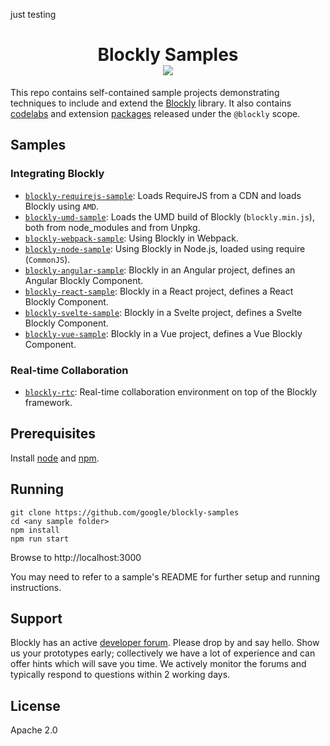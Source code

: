 just testing
<h1 align="center">
Blockly Samples <br /> <a href="https://github.com/google/blockly"><img src="https://tinyurl.com/built-on-blockly" /> </a>
</h1>

This repo contains self-contained sample projects demonstrating techniques to
include and extend the [Blockly](https://github.com/google/blockly) library.
It also contains [codelabs](codelabs/) and extension [packages](packages/)
released under the ``@blockly`` scope.

## Samples

### Integrating Blockly
- [``blockly-requirejs-sample``](examples/blockly-requirejs/): Loads RequireJS from a CDN and loads Blockly using ``AMD``.
- [``blockly-umd-sample``](examples/blockly-umd/): Loads the UMD build of Blockly (``blockly.min.js``), both from node_modules and from Unpkg.
- [``blockly-webpack-sample``](blockly-webpack/): Using Blockly in Webpack.
- [``blockly-node-sample``](examples/blockly-node/): Using Blockly in Node.js, loaded using require (``CommonJS``).
- [``blockly-angular-sample``](examples/blockly-angular/): Blockly in an Angular project, defines an Angular Blockly Component.
- [``blockly-react-sample``](examples/blockly-react/): Blockly in a React project, defines a React Blockly Component.
- [``blockly-svelte-sample``](examples/blockly-svelte/): Blockly in a Svelte project, defines a Svelte Blockly Component.
- [``blockly-vue-sample``](examples/blockly-vue/): Blockly in a Vue project, defines a Vue Blockly Component.

### Real-time Collaboration

- [``blockly-rtc``](examples/blockly-rtc/): Real-time collaboration environment on top of the Blockly framework.

## Prerequisites

Install [node](https://nodejs.org/) and [npm](https://www.npmjs.com/get-npm).

## Running

```
git clone https://github.com/google/blockly-samples
cd <any sample folder>
npm install
npm run start
```
Browse to http://localhost:3000

You may need to refer to a sample's README for further setup and running instructions.

## Support

Blockly has an active [developer forum](https://groups.google.com/forum/#!forum/blockly). Please drop by and say hello. Show us your prototypes early; collectively we have a lot of experience and can offer hints which will save you time. We actively monitor the forums and typically respond to questions within 2 working days.


## License

Apache 2.0
